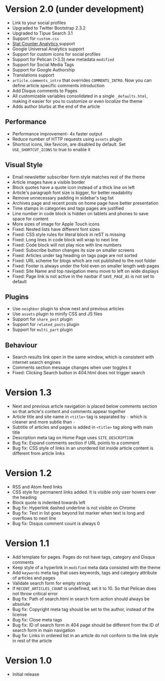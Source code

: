 Version 2.0 (under development)
===============================

* Link to your social profiles
* Upgraded to Twitter Bootstrap 2.3.2
* Upgraded to Tipue Search 3.1
* Support for `custom.css`
* [Stat Counter Analytics ](http://statcounter.com/) support
* Google Universal Analytics support
* Support for custom icons for social profiles
* Support for Pelican (>3.3) new metadata `modified`
* Support for Social Media Tags
* Support for Google Authorship
* Translations support
* `article.comments_intro` that overrides `COMMENTS_INTRO`. Now you can define
  article specific comments introduction
* Add Disqus comments to Pages
* All customizable variables consolidated in a single `_defaults.html`, making
  it easier for you to customize or even *localize* the theme
* Adds author blurbs at the end of the article

Performance
-----------

* Performance improvement- 4x faster output
* Reduce number of HTTP requests using `assets` plugin
* Shortcut icons, like favicon, are disabled by default. Set
  `USE_SHORTCUT_ICONS` to true to enable it

Visual Style
------------

* Email newsletter subscriber form style matches rest of the theme
* Article images have a visible border
* Block quotes have a quote icon instead of a thick line on left
* Article's paragraph font size is bigger, for better readability
* Remove unnecessary padding in sidebar's tag list
* Archives page and recent posts on home page have better presentation
* Time stamps in categories and tags pages are justified
* Line number in code block is hidden on tablets and phones to save space for
  content
* More sizes of image for Apple Touch icons
* Fixed: Nested lists have different font sizes
* Fixed: CSS style rules for literal block in reST is missing
* Fixed: Long lines in code block will wrap to next line
* Fixed: Code block will not play nice with line numbers
* Fixed: Subscribe button changes its size on smaller screens
* Fixed: Articles under tag heading on tags page are not sorted
* Fixed: URL scheme for blogs which are not published to the root folder
* Fixed: Footer is always under the fold even on smaller length web pages
* Fixed: Site Name and top navigation menu move to left on wide displays
* Fixed: Page link is not active in the navbar if `SAVE_PAGE_AS` is not set to
  default

Plugins
-------

* Use `neighbor` plugin to show next and previous articles
* Use `assets` plugin to minify CSS and JS files
* Support for `share_post` plugin
* Support for `related_posts` plugin
* Support for `multi_part` plugin

Behaviour
---------

* Search results link open in the same window, which is consistent with
  internet search engines
* Comments section message changes when user toggles it
* Fixed: Clicking Search button in 404.html does not trigger search

Version 1.3
===========

* Next and previous article navigation is placed below comments section so that article's content and comments appear together
* Article title and site name in `<title>` tag is separated by ` · ` which is cleaner and more subtle than ` -  `
* Subtitle of articles and pages is added in `<title>` tag along with main title
* Description meta tag on Home Page uses `SITE_DESCRIPTION`
* Bug fix: Expand comments section if URL points to a comment
* Bug fix: CSS style of links in an unordered list inside article content is different from article links

Version 1.2
===========

* RSS and Atom feed links
* CSS style for permanent links added. It is visible only user hovers over the heading
* Block quote is indented towards left
* Bug fix: Hyperlink dashed underline is not visible on Chrome
* Bug fix: Text in list goes beyond list marker when text is long and overflows to next line
* Bug fix: Disqus comment count is always 0

Version 1.1
===========

* Add template for pages. Pages do not have tags, category and Disqus comments
* Keep style of a hyperlink in `modified` meta data consisted with the theme
* Add `keywords` meta tag that uses keywords, tags and category attribute of articles and pages
* Validate search form for empty strings
* If `RECENT_ARTICLES_COUNT` is undefined, set it to 10. So that Pelican does not throw critical error
* Bug fix: Path of search.html in search form action should always be absolute
* Bug fix: Copyright meta tag should be set to the author, instead of the license
* Bug fix: Close meta tags
* Bug fix: ID of search form in 404 page should be different from the ID of search form in main navigation
* Bug fix: Links in ordered list in an article do not conform to the link style in rest of the article

Version 1.0
===========

* Initial release
